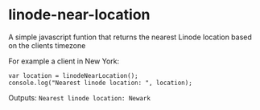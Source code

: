 # linode-near-location
A simple javascript funtion that returns the nearest Linode location based on the clients timezone

For example a client in New York:
```
var location = linodeNearLocation();
console.log("Nearest linode location: ", location);
```

Outputs: `Nearest linode location: Newark`
